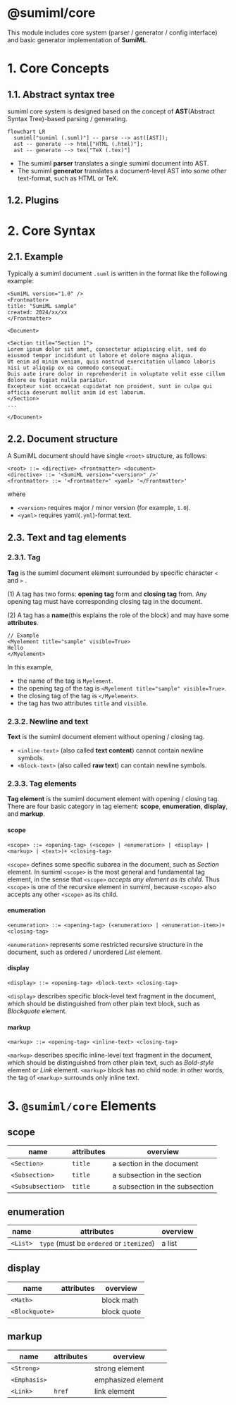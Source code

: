 # @sumiml/core

This module includes core system (parser / generator / config interface) and basic generator implementation of **SumiML**.


# 1. Core Concepts

## 1.1. Abstract syntax tree
sumiml core system is designed based on the concept of **AST**(Abstract Syntax Tree)-based parsing / generating.

``` mermaid
flowchart LR
  sumiml["sumiml (.suml)"] -- parse --> ast([AST]);
  ast -- generate --> html["HTML (.html)"];
  ast -- generate --> tex["TeX (.tex)"]
```

- The sumiml **parser** translates a single sumiml document into AST.
- The sumiml **generator** translates a document-level AST into some other text-format, such as HTML or TeX.

## 1.2. Plugins



# 2. Core Syntax

## 2.1. Example

Typically a sumiml document `.suml` is written in the format like the following example:

```
<SumiML version="1.0" />
<Frontmatter>
title: "SumiML sample"
created: 2024/xx/xx
</Frontmatter>

<Document>

<Section title="Section 1">
Lorem ipsum dolor sit amet, consectetur adipiscing elit, sed do eiusmod tempor incididunt ut labore et dolore magna aliqua. 
Ut enim ad minim veniam, quis nostrud exercitation ullamco laboris nisi ut aliquip ex ea commodo consequat. 
Duis aute irure dolor in reprehenderit in voluptate velit esse cillum dolore eu fugiat nulla pariatur. 
Excepteur sint occaecat cupidatat non proident, sunt in culpa qui officia deserunt mollit anim id est laborum.
</Section>
...

</Document>
```

## 2.2. Document structure

A SumiML document should have single `<root>` structure, as follows:

```
<root> ::= <directive> <frontmatter> <document>
<directive> ::= '<SumiML version="<version>" />'
<frontmatter> ::= '<Frontmatter>' <yaml> '</Frontmatter>'
```

where 
- `<version>` requires major / minor version (for example, `1.0`).
- `<yaml>` requires yaml(`.yml`)-format text.



## 2.3. Text and tag elements

### 2.3.1. Tag

**Tag** is the sumiml document element surrounded by specific character `<` and `>` .

(1) A tag has two forms: **opening tag** form and **closing tag** from. Any opening tag must have corresponding closing tag in the document.

(2) A tag has a **name**(this explains the role of the block) and may have some **attributes**.

```
// Example
<Myelement title="sample" visible=True>
Hello
</Myelement>
```
In this example, 

- the name of the tag is `Myelement`.
- the opening tag of the tag is `<Myelement title="sample" visible=True>`.
- the closing tag of the tag is `</Myelement>`.
- the tag has two attributes `title` and `visible`.

### 2.3.2. Newline and text

**Text** is the sumiml document element without opening / closing tag.

- `<inline-text>` (also called **text content**) cannot contain newline symbols.
- `<block-text>` (also called **raw text**) can contain newline symbols.

### 2.3.3. Tag elements

**Tag element** is the sumiml document element with opening / closing tag. There are four basic category in tag element: **scope**, **enumeration**, **display**, and **markup**.

#### scope

```
<scope> ::= <opening-tag> (<scope> | <enumeration> | <display> | <markup> | <text>)+ <closing-tag>
```
`<scope>` defines some specific subarea in the document, such as *Section* element. In sumiml `<scope>` is the most general and fundamental tag element, in the sense that `<scope>` *accepts any element as its child*. Thus `<scope>` is one of the recursive element in sumiml, because `<scope>` also accepts any other `<scope>` as its child. 

#### enumeration

```
<enumeration> ::= <opening-tag> (<enumeration> | <enumeration-item>)+ <closing-tag>
```

`<enumeration>` represents some restricted recursive structure in the document, such as ordered / unordered *List* element.

#### display

```
<display> ::= <opening-tag> <block-text> <closing-tag>
```
`<display>` describes specific block-level text fragment in the document, which should be distinguished from other plain text block, such as *Blockquote* element.

#### markup

```
<markup> ::= <opening-tag> <inline-text> <closing-tag>
```

`<markup>` describes specific inline-level text fragment in the document, which should be distinguished from other plain text, such as *Bold-style* element or *Link* element. `<markup>` block has no child node: in other words, the tag of `<markup>` surrounds only inline text.


# 3. `@sumiml/core` Elements

## scope

| name | attributes | overview | 
| --- | --- | --- |
| `<Section>` | `title` | a section in the document |
| `<Subsection>` | `title` | a subsection in the section |
| `<Subsubsection>` | `title` | a subsection in the subsection |

## enumeration

| name | attributes | overview | 
| --- | --- | --- |
| `<List>` | `type` (must be `ordered` or `itemized`) | a list | 

## display

| name | attributes | overview | 
| --- | --- | --- |
| `<Math>` | | block math |
| `<Blockquote>` | | block quote |

## markup

| name | attributes | overview | 
| --- | --- | --- |
| `<Strong>` | | strong element | 
| `<Emphasis>` | | emphasized element |
| `<Link>` | `href` | link element |